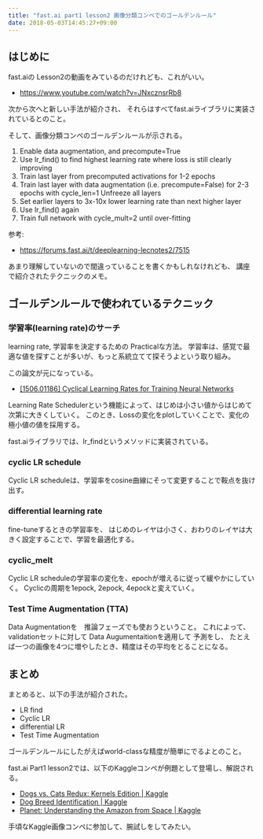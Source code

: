 ```yaml
---
title: "fast.ai part1 lesson2 画像分類コンペでのゴールデンルール"
date: 2018-05-03T14:45:27+09:00
---
```


## はじめに
fast.aiの Lesson2の動画をみているのだけれども、これがいい。

- https://www.youtube.com/watch?v=JNxcznsrRb8

次から次へと新しい手法が紹介され、
それらはすべてfast.aiライブラリに実装されているとのこと。

そして、画像分類コンペのゴールデンルールが示される。

1. Enable data augmentation, and precompute=True
1. Use lr_find() to find highest learning rate where loss is still clearly improving
1. Train last layer from precomputed activations for 1-2 epochs
1. Train last layer with data augmentation (i.e. precompute=False) for 2-3 epochs with cycle_len=1 Unfreeze all layers
1. Set earlier layers to 3x-10x lower learning rate than next higher layer
1. Use lr_find() again
1. Train full network with cycle_mult=2 until over-fitting

参考: 

- https://forums.fast.ai/t/deeplearning-lecnotes2/7515

あまり理解していないので間違っていることを書くかもしれなけれども、
講座で紹介されたテクニックのメモ。

## ゴールデンルールで使われているテクニック
### 学習率(learning rate)のサーチ
learning rate, 学習率を決定するための Practicalな方法。
学習率は、感覚で最適な値を探すことが多いが、もっと系統立てて探そうよという取り組み。

この論文が元になっている。

- [\[1506\.01186\] Cyclical Learning Rates for Training Neural Networks](https://arxiv.org/abs/1506.01186)

Learning Rate Schedulerという機能によって、はじめは小さい値からはじめて次第に大きくしていく。
このとき、Lossの変化をplotしていくことで、変化の極小値の値を採用する。

fast.aiライブラリでは、lr_findというメソッドに実装されている。

### cyclic LR schedule
Cyclic LR scheduleは、学習率をcosine曲線にそって変更することで鞍点を抜け出す。

### differential learning rate
fine-tuneするときの学習率を、
はじめのレイヤは小さく、おわりのレイヤは大きく設定することで、学習を最適化する。

### cyclic_melt
Cyclic LR scheduleの学習率の変化を、epochが増えるに従って緩やかにしていく。
Cyclicの周期を1epock, 2epock, 4epockと変えていく。

### Test Time Augmentation (TTA)
Data Augmentationを　推論フェーズでも使おうということ。
これによって、validationセットに対して Data Augumentaitionを適用して 予測をし、
たとえば一つの画像を4つに増やしたとき、精度はその平均をとることになる。

## まとめ
まとめると、以下の手法が紹介された。

- LR find
- Cyclic LR
- differential LR
- Test Time Augmentation

ゴールデンルールにしたがえばworld-classな精度が簡単にでるよとのこと。

fast.ai Part1 lesson2では、以下のKaggleコンペが例題として登場し、解説される。

- [Dogs vs\. Cats Redux: Kernels Edition \| Kaggle](https://www.kaggle.com/c/dogs-vs-cats-redux-kernels-edition)
- [Dog Breed Identification \| Kaggle](https://www.kaggle.com/c/dog-breed-identification)
- [Planet: Understanding the Amazon from Space \| Kaggle](https://www.kaggle.com/c/planet-understanding-the-amazon-from-space)

手頃なKaggle画像コンペに参加して、腕試しをしてみたい。

